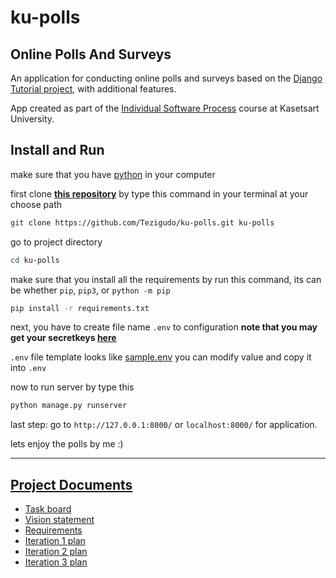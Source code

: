 # ku-polls
## Online Polls And Surveys

An application for conducting online polls and surveys based
on the [Django Tutorial project][django-tutorial], with
additional features.

App created as part of the [Individual Software Process](
https://cpske.github.io/ISP) course at Kasetsart University.

## Install and Run
make sure that you have [python](https://www.python.org/downloads/) in your computer

first clone [**this repository**](https://github.com/Tezigudo/ku-polls) by type this command in your terminal at your choose path

```sh
git clone https://github.com/Tezigudo/ku-polls.git ku-polls
```

go to project directory

```sh
cd ku-polls
```

make sure that you install all the requirements by run this command, its can be whether `pip`, `pip3`, or `python -m pip`

```sh
pip install -r requirements.txt
```

next, you have to create file name `.env` to configuration **note that you may get your secretkeys [here](https://djecrety.ir)**

`.env` file template looks like [sample.env](sample.env) you can modify value and copy it into `.env`

now to run server by type this
```sh
python manage.py runserver
```

last step:
go to `http://127.0.0.1:8000/` or `localhost:8000/` for application.

lets enjoy the polls by me :)

---


## [Project Documents](https://github.com/Tezigudo/ku-polls/wiki/Home)

* [Task board](https://github.com/Tezigudo/ku-polls/projects)
* [Vision statement](https://github.com/nabhan-au/ku-polls/wiki/Vision-Statement)
* [Requirements](https://github.com/Tezigudo/ku-polls/wiki/Requirements)
* [Iteration 1 plan](https://github.com/Tezigudo/ku-polls/wiki/Iteration-1-Plan)
* [Iteration 2 plan](https://github.com/Tezigudo/ku-polls/wiki/Iteration-2-Plan)
* [Iteration 3 plan](https://github.com/Tezigudo/ku-polls/wiki/Iteration-3-Plan)

[django-tutorial]: https://docs.djangoproject.com/en/4.1/intro/tutorial01/sdx
